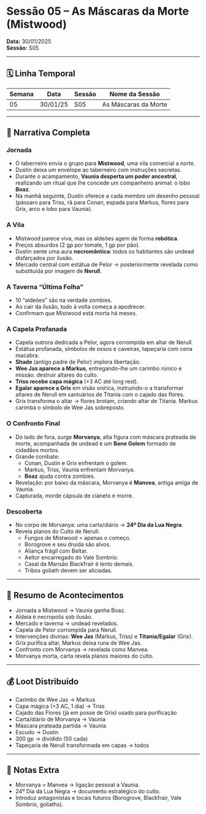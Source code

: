 # Sessão 05 – As Máscaras da Morte (Mistwood)  
**Data:** 30/01/2025  
**Sessão:** S05  

---

## 🗓 Linha Temporal
| Semana | Data       | Sessão | Nome da Sessão             |
|--------|-----------|--------|-----------------------------|
| 05     | 30/01/25  | S05    | As Máscaras da Morte        |

---

## 📖 Narrativa Completa

### Jornada
- O taberneiro envia o grupo para **Mistwood**, uma vila comercial a norte.  
- Dustin deixa um envelope ao taberneiro com instruções secretas.  
- Durante o acampamento, **Vaunia desperta um poder ancestral**, realizando um ritual que lhe concede um companheiro animal: o lobo **Boaz**.  
- Na manhã seguinte, Dustin oferece a cada membro um desenho pessoal (pássaro para Triss, rã para Conan, espada para Markus, flores para Grix, arco e lobo para Vaunia).  

### A Vila
- Mistwood parece viva, mas os aldeões agem de forma **robótica**.  
- Preços absurdos (2 gp por tomate, 1 gp por pão).  
- Dustin sente uma aura **necromântica**: todos os habitantes são undead disfarçados por ilusão.  
- Mercado central com estátua de Pelor → posteriormente revelada como substituída por imagem de **Nerull**.  

### A Taverna “Última Folha”
- 10 “aldeões” são na verdade zombies.  
- Ao cair da ilusão, tudo à volta começa a apodrecer.  
- Confirmam que Mistwood está morta há meses.  

### A Capela Profanada
- Capela outrora dedicada a Pelor, agora corrompida em altar de Nerull.  
- Estátua profanada, símbolos de ossos e caveiras, tapeçaria com cena macabra.  
- **Shade** (antigo padre de Pelor) implora libertação.  
- **Wee Jas aparece a Markus**, entregando-lhe um carimbo rúnico e missão: destruir altares do culto.  
- **Triss recebe capa mágica** (+3 AC até long rest).  
- **Egalar aparece a Grix** em visão onírica, instruindo-o a transformar altares de Nerull em santuários de Titania com o cajado das flores.  
- Grix transforma o altar → flores brotam, criando altar de Titania. Markus carimba o símbolo de Wee Jas sobreposto.  

### O Confronto Final
- Do lado de fora, surge **Morvanya**, alta figura com máscara prateada de morte, acompanhada de undead e um **Bone Golem** formado de cidadãos mortos.  
- Grande combate:  
  - Conan, Dustin e Grix enfrentam o golem.  
  - Markus, Triss, Vaunia enfrentam Morvanya.  
  - **Boaz** ajuda contra zombies.  
- Revelação: por baixo da máscara, Morvanya é **Manvea**, antiga amiga de Vaunia.  
- Capturada, morde cápsula de cianeto e morre.  

### Descoberta
- No corpo de Morvanya: uma carta/diário → **24º Dia da Lua Negra**.  
- Revela planos do Culto de Nerull:  
  - Fungos de Mistwood = apenas o começo.  
  - Borogrove e seu druida são alvos.  
  - Aliança frágil com Beltar.  
  - Aeltor encarregado do Vale Sombrio.  
  - Casal da Mansão Blackfrair é lento demais.  
  - Tribos goliath devem ser aliciadas.  

---

## 🎲 Resumo de Acontecimentos
- Jornada a Mistwood → Vaunia ganha Boaz.  
- Aldeia é necropolis sob ilusão.  
- Mercado e taverna → undead revelados.  
- Capela de Pelor corrompida para Nerull.  
- Intervenções divinas: **Wee Jas** (Markus, Triss) e **Titania/Egalar** (Grix).  
- Grix purifica altar, Markus deixa runa de Wee Jas.  
- Confronto com Morvanya → revelada como Manvea.  
- Morvanya morta, carta revela planos maiores do culto.  

---

## 💰 Loot Distribuído
- Carimbo de Wee Jas → Markus  
- Capa mágica (+3 AC, 1 dia) → Triss  
- Cajado das Flores (já em posse de Grix) usado para purificação  
- Carta/diário de Morvanya → Vaunia  
- Máscara prateada partida → Vaunia  
- Escudo → Dustin  
- 300 gp → dividido (50 cada)  
- Tapeçaria de Nerull transformada em capas → todos  

---

## 🧾 Notas Extra
- Morvanya = Manvea → ligação pessoal a Vaunia.  
- 24º Dia da Lua Negra → documento estratégico do culto.  
- Introduz antagonistas e locais futuros (Borogrove, Blackfrair, Vale Sombrio, goliaths).  
